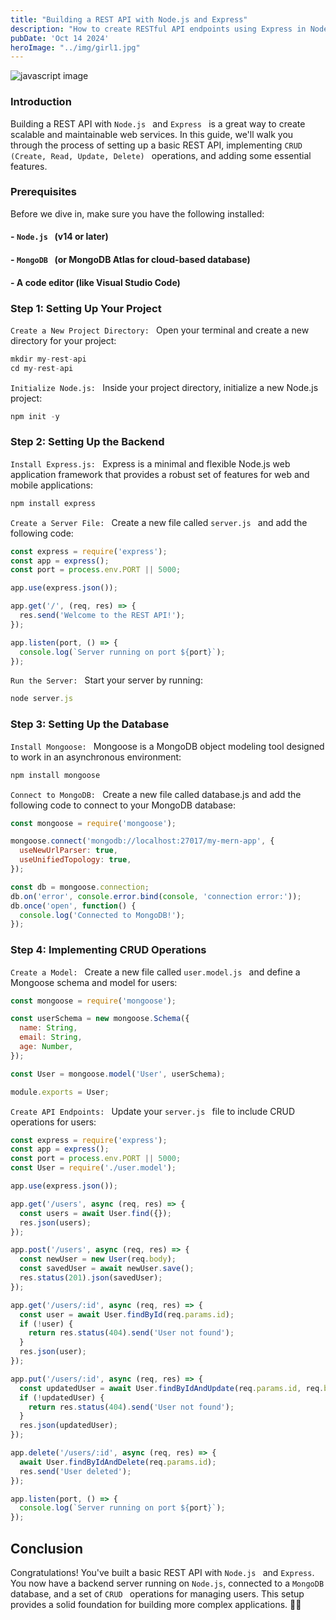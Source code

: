 ```yaml
---
title: "Building a REST API with Node.js and Express"
description: "How to create RESTful API endpoints using Express in Node.js."
pubDate: 'Oct 14 2024'
heroImage: "../img/girl1.jpg"
---
```


![javascript image](/img/monachina2.jpg)

### Introduction

Building a REST API with `Node.js ` and `Express ` is a great way to create scalable and maintainable web services. In this guide, we'll walk you through the process of setting up a basic REST API, implementing `CRUD (Create, Read, Update, Delete) ` operations, and adding some essential features.

### Prerequisites

Before we dive in, make sure you have the following installed:
#### - `Node.js ` (v14 or later)
#### - `MongoDB ` (or MongoDB Atlas for cloud-based database)
#### - A code editor (like Visual Studio Code)

### Step 1: Setting Up Your Project

`Create a New Project Directory: ` Open your terminal and create a new directory for your project:

```javascript
mkdir my-rest-api
cd my-rest-api
```
`Initialize Node.js: ` Inside your project directory, initialize a new Node.js project:

```javascript
npm init -y
```
### Step 2: Setting Up the Backend

`Install Express.js: ` Express is a minimal and flexible Node.js web application framework that provides a robust set of features for web and mobile applications:

```javascript
npm install express
```

`Create a Server File: ` Create a new file called `server.js ` and add the following code:

```javascript
const express = require('express');
const app = express();
const port = process.env.PORT || 5000;

app.use(express.json());

app.get('/', (req, res) => {
  res.send('Welcome to the REST API!');
});

app.listen(port, () => {
  console.log(`Server running on port ${port}`);
});
```

`Run the Server: ` Start your server by running:
```javascript
node server.js
```

### Step 3: Setting Up the Database

`Install Mongoose: ` Mongoose is a MongoDB object modeling tool designed to work in an asynchronous environment:

```javascript
npm install mongoose
```

`Connect to MongoDB: ` Create a new file called database.js and add the following code to connect to your MongoDB database:

```javascript
const mongoose = require('mongoose');

mongoose.connect('mongodb://localhost:27017/my-mern-app', {
  useNewUrlParser: true,
  useUnifiedTopology: true,
});

const db = mongoose.connection;
db.on('error', console.error.bind(console, 'connection error:'));
db.once('open', function() {
  console.log('Connected to MongoDB!');
});
```

### Step 4: Implementing CRUD Operations

`Create a Model: ` Create a new file called `user.model.js ` and define a Mongoose schema and model for users:

```javascript
const mongoose = require('mongoose');

const userSchema = new mongoose.Schema({
  name: String,
  email: String,
  age: Number,
});

const User = mongoose.model('User', userSchema);

module.exports = User;
```
`Create API Endpoints: ` Update your `server.js ` file to include CRUD operations for users:

```javascript
const express = require('express');
const app = express();
const port = process.env.PORT || 5000;
const User = require('./user.model');

app.use(express.json());

app.get('/users', async (req, res) => {
  const users = await User.find({});
  res.json(users);
});

app.post('/users', async (req, res) => {
  const newUser = new User(req.body);
  const savedUser = await newUser.save();
  res.status(201).json(savedUser);
});

app.get('/users/:id', async (req, res) => {
  const user = await User.findById(req.params.id);
  if (!user) {
    return res.status(404).send('User not found');
  }
  res.json(user);
});

app.put('/users/:id', async (req, res) => {
  const updatedUser = await User.findByIdAndUpdate(req.params.id, req.body, { new: true });
  if (!updatedUser) {
    return res.status(404).send('User not found');
  }
  res.json(updatedUser);
});

app.delete('/users/:id', async (req, res) => {
  await User.findByIdAndDelete(req.params.id);
  res.send('User deleted');
});

app.listen(port, () => {
  console.log(`Server running on port ${port}`);
});
```

## Conclusion

Congratulations! You've built a basic REST API with `Node.js ` and `Express`. You now have a backend server running on `Node.js`, connected to a `MongoDB ` database, and a set of `CRUD ` operations for managing users. This setup provides a solid foundation for building more complex applications. 🚀✨